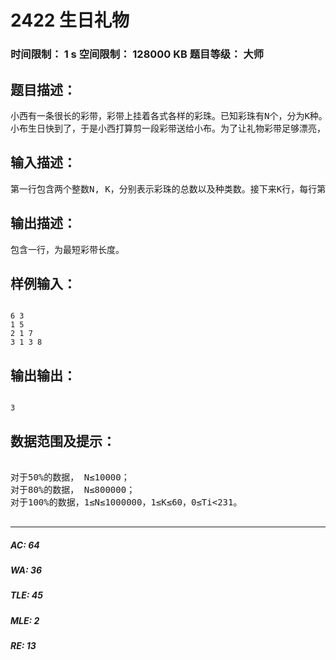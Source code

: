 # 2422 生日礼物   
### 时间限制： 1 s     空间限制： 128000 KB     题目等级： 大师  
## 题目描述：  

<pre>
小西有一条很长的彩带，彩带上挂着各式各样的彩珠。已知彩珠有N个，分为K种。简单的说，可以将彩带考虑为x轴，每一个彩珠有一个对应的坐标(即位置)。某些坐标上可以没有彩珠，但多个彩珠也可以出现在同一个位置上。
小布生日快到了，于是小西打算剪一段彩带送给小布。为了让礼物彩带足够漂亮，小西希望这一段彩带中能包含所有种类的彩珠。同时，为了方便，小西希望这段彩带尽可能短，你能帮助小西计算这个最短的长度么？彩带的长度即为彩带开始位置到结束位置的位置差。
</pre>
  
  
## 输入描述：  

<pre>
第一行包含两个整数N, K，分别表示彩珠的总数以及种类数。接下来K行，每行第一个数为Ti，表示第i种彩珠的数目。接下来按升序给出Ti个非负整数，为这Ti个彩珠分别出现的位置。
</pre>
  
  
## 输出描述：  

<pre>
包含一行，为最短彩带长度。
</pre>
  
  
## 样例输入：  

<pre><code>
6 3
1 5
2 1 7
3 1 3 8
</code></pre>
  
  
## 输出输出：  

<pre><code>
3
</code></pre>
  
  
## 数据范围及提示：  

<pre>

对于50%的数据， N≤10000；
对于80%的数据， N≤800000；
对于100%的数据，1≤N≤1000000，1≤K≤60，0≤Ti<231。

</pre>
  
  
***  

##### AC: 64  
##### WA: 36  
##### TLE: 45  
##### MLE: 2  
##### RE: 13  
